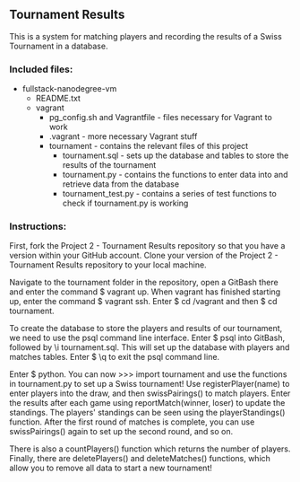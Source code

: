 ## Tournament Results
This is a system for matching players and recording the results of
a Swiss Tournament in a database.
	
### Included files:
* fullstack-nanodegree-vm
	* README.txt
	* vagrant
		* pg_config.sh and Vagrantfile - files necessary for Vagrant to work
		* .vagrant - more necessary Vagrant stuff
		* tournament - contains the relevant files of this project				
			* tournament.sql - sets up the database and tables to store the results of the tournament
			* tournament.py - contains the functions to enter data into and retrieve data from the database
			* tournament_test.py - contains a series of test functions to check if tournament.py is working
	
### Instructions:
First, fork the Project 2 - Tournament Results repository so 
that you have a version within your GitHub account. Clone your 
version of the Project 2 - Tournament Results repository to your
local machine.

Navigate to the tournament folder in the repository, open a 
GitBash there and enter the command $ vagrant up. When vagrant 
has finished starting up, enter the command $ vagrant ssh. Enter
$ cd /vagrant and then $ cd tournament.

To create the database to store the players and results of our
tournament, we need to use the psql command line interface. Enter
$ psql into GitBash, followed by \i tournament.sql. This will 
set up the database with players and matches tables. Enter $ \q
to exit the psql command line.

Enter $ python. You can now >>> import tournament and use the
functions in tournament.py to set up a Swiss tournament! Use 
registerPlayer(name) to enter players into the draw, and then
swissPairings() to match players. Enter the results after each game
using reportMatch(winner, loser) to update the standings. The 
players' standings can be seen using the playerStandings() 
function. After the first round of matches is complete, you can 
use swissPairings() again to set up the second round, and so on.

There is also a countPlayers() function which returns the number 
of players. Finally, there are deletePlayers() and deleteMatches()
functions, which allow you to remove all data to start a new
tournament!